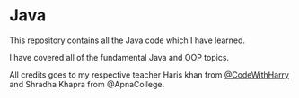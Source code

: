 # Java

This repository contains all the Java code which I have learned.

I have covered all of the fundamental Java and OOP topics. 

All credits goes to my respective teacher Haris khan from [@CodeWithHarry](https://youtube.com/playlist?list=PLu0W_9lII9agS67Uits0UnJyrYiXhDS6q) and Shradha Khapra from @ApnaCollege.
